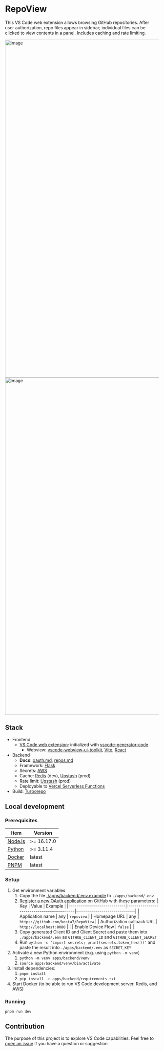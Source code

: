 # RepoView

This VS Code web extension allows browsing GitHub repositories. After user authorization, repo files appear in sidebar; individual files can be clicked to view contents in a panel. Includes caching and rate limiting.

<img width="1107" alt="image" src="https://github.com/kosta7/RepoView/assets/22333399/c3fe4c0f-9ef7-4faa-b420-c97f65489e5a">
<img width="1107" alt="image" src="https://github.com/kosta7/RepoView/assets/22333399/ab389602-921b-4538-8781-947c3a891576">

## Stack

- Frontend
    - [VS Code web extension](https://code.visualstudio.com/api/extension-guides/web-extensions): initialized with [vscode-generator-code](https://github.com/Microsoft/vscode-generator-code)
        - Webview: [vscode-webview-ui-toolkit](https://github.com/microsoft/vscode-webview-ui-toolkit), [Vite](https://vitejs.dev), [React](https://react.dev)
- Backend
    - **Docs**: [oauth.md](apps/backend/oauth.md), [repos.md](apps/backend/repos.md)
    - Framework: [Flask](https://flask.palletsprojects.com/en/2.3.x/)
    - Secrets: [AWS](https://aws.amazon.com/secrets-manager/)
    - Cache: [Redis](https://redis.io) (dev), [Upstash](https://upstash.com) (prod)
    - Rate limit: [Upstash](https://upstash.com) (prod)
    - Deployable to [Vercel Serverless Functions](https://vercel.com/docs/functions/serverless-functions)
- Build: [Turborepo](https://turbo.build/repo/docs)

## Local development

### Prerequisites

| Item                                                         | Version    |
|--------------------------------------------------------------|------------|
| [Node.js](https://nodejs.org/)                               | >= 16.17.0 |
| [Python](https://www.python.org/downloads/)                  | >= 3.11.4  |
| [Docker](https://www.docker.com)                             |   latest   |
| [PNPM](https://pnpm.io/installation)                         |   latest   |


### Setup

1. Get environment variables
    1. Copy the file [./apps/backend/.env.example](apps/backend/.env.example) to `./apps/backend/.env`
    2. [Register a new OAuth application](https://github.com/settings/applications/new) on GitHub with these parameters:
        | Key                         | Value                                      | Example                      |
        |-----------------------------|--------------------------------------------|------------------------------|
        | Application name            | any                                        | `repoview`                   |
        | Homepage URL                | any                                        | `https://github.com/kosta7/RepoView` |
        | Authorization callback URL  | `http://localhost:8080`                    |                              |
        | Enable Device Flow          | `false`                                    |                              |
    3. Copy generated Client ID and Client Secret and paste them into `./apps/backend/.env` as `GITHUB_CLIENT_ID` and `GITHUB_CLIENT_SECRET`
    4. Run `python -c 'import secrets; print(secrets.token_hex())'` and paste the result into `./apps/backend/.env` as `SECRET_KEY`
3. Activate a new Python environment (e.g. using `python -m venv`)
    1. `python -m venv apps/backend/venv`
    2. `source apps/backend/venv/bin/activate`
4. Install dependencies:
    1. `pnpm install`
    2. `pip install -r apps/backend/requirements.txt`
5. Start Docker (to be able to run VS Code development server, Redis, and AWS)

### Running

```
pnpm run dev
```


## Contribution

The purpose of this project is to explore VS Code capabilities. Feel free to [open an issue](https://github.com/kosta7/vscode-web-extension-demo/issues/new) if you have a question or suggestion.
